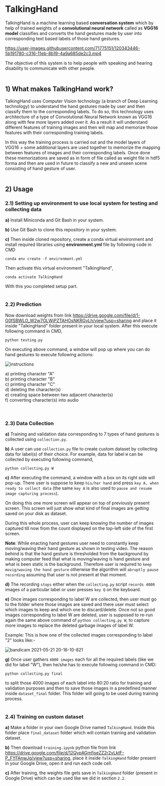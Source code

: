 # TalkingHand
TalkingHand is a machine learning based **conversation system** which by help of trained weights of a **convolutional neural network** called as **VGG16 model** classifies and converts the hand gestures made by user into corresponding text based labels of those hand gestures. 

https://user-images.githubusercontent.com/71775151/120343446-5b191780-c316-11eb-8b19-4a9a685de2c3.mp4

The objective of this system is to help people with speaking and hearing disability to communicate with other people.
<br>
<br>
## 1) What makes TalkingHand work?
TalkingHand uses Computer Vision technology (a branch of Deep Learning technology) to understand the hand gestures made by user and then classify them to the corresponding labels. To do so, this technology uses architecture of a type of Convolutional Neural Network known as VGG16 along with few more layers added over it. As a result it will understand different features of training images and then will map and memorize those features with their corresponding training labels.

In this way the training process is carried out and the model layers of VGG16 + some additional layers are used together to memorize the mapping between features of images and their corresponding labels. Once done these memorizations are saved as in form of file called as weight file in hdf5 forma and then are used in future to classify a new and unseen scene consisting of hand gesture of user.
<br>
<br>
## 2) Usage

### 2.1) Setting up environment to use local system for testing and collecting data
**a)** Install Miniconda and Git Bash in your system. 

**b)** Use Git Bash to clone this repository in your system.

**c)** Then inside cloned repository, create a conda virtual environment and install required libraries using **environment.yml** file by following code in CMD
```
conda env create -f environment.yml
```
Then activate this virtual environment "TalkingHand",
```
conda activate TalkingHand
```
With this you completed setup part.
<br>
<br>
### 2.2) Prediction
Now download weights from link https://drive.google.com/file/d/1-G0fSBWLO_W2w7OLWjPZTAHOsNKRGyLh/view?usp=sharing and place it inside "TalkingHand" folder present in your local system. After this execute following command in CMD,
```
python testing.py
```
On executing above command, a window will pop up where you can do hand gestures to execute following actions: <br>

![instructions](https://user-images.githubusercontent.com/71775151/147411597-b9ce18f7-ef47-48a4-8e8b-0dc10e626610.jpg)

a) printing character "A" <br>
b) printing character "B" <br>
c) printing character "C" <br>
d) deleting the character(s) <br>
e) creating space between two adjacent character(s) <br>
f) converting character(s) into audio <br>
<br>
<br>
### 2.3) Data Collection
**a)** Training and validation data corresponding to 7 types of hand gestures is collected using ```collection.py```.

**b)** A user can use ```collection.py``` file to create custom dataset by collecting data for label(s) of their choice. For example, data for label ```W``` can be collected by executing following command,
```
python collecting.py W
``` 

**c)** After executing the command, a window with a box on its right side will pop-up. There user is suppose to keep ```his/her hand``` and press ```key A, when ready to collect data``` (the same ```key A``` is also used to ```pause and resume image capturing process```). 

On doing this one more screen will appear on top of previously present screen. This screen will just show what kind of final images are getting saved on your disk as dataset. 

During this whole process, user can keep knowing the number of images captured till now from the count displayed on the top-left side of the first screen.

**Note**: While enacting hand gestures user need to constantly keep moving/waving their hand gesture as shown in testing video. The reason behind is that the hand gesture is thresholded from the background by making computer feed that what is moving/waving is hand gesture and what is been static is the background. Therefore user is required to ```keep movig/waving the hand gesture``` otherwise the algorithm will ```abruptly pause recording``` assuming that user is not present at that moment.

**d)** The recording ```stops``` either when the ```collecting.py``` script ```records 4000``` images of a particular label or user presses ```key Q``` on the keyboard. 

**e)** Once images corresponding to label W are collected, then user must go to the folder where those images are saved and there user must select which images to keep and which one to discard/delete. Once not so good images corresponding to label W are deleted, user is supposed to re-run again the same above command of ```python collecting.py W```, to capture more images to replace the deleted garbage images of label W. 

Example: This is how one of the collected images corresponding to label "2" looks like:-

![bandicam 2021-05-21 20-16-10-821](https://user-images.githubusercontent.com/71775151/119156053-79a72500-ba71-11eb-92ce-2bcaf2f97e5a.jpg)

**g)** Once user gathers ```4000 images``` each for all the required labels (like we did for label "W"), then he/she has to execute following command in CMD:

```
python collecting.py final
```

to split those 4000 images of each label into 80:20 ratio for training and validation purposes and then to save those images in a  predefined manner inside ```dataset_final``` folder. This folder will going to be used during training process.
<br>
<br>
### 2.4) Training on custom dataset
**a)** Make a folder in your own Google Drive named ```TalkingHand```. Inside this folder place ```final_dataset``` folder which will contain training and validation dataset.<br> 

**b)** Then download ```training.ipynb``` python file from link https://drive.google.com/file/d/12QypAGmfiseZZ2r2vLktF-P_FYFAnwJg/view?usp=sharing, place it inside ```TalkingHand``` folder present in your Google Drive, open it and run each code cell.<br> 

**c)** After training, the weights file gets save in ```TalkingHand``` folder (present in Google Drive) which can be used like we did in section ```2.2```.<br> 
